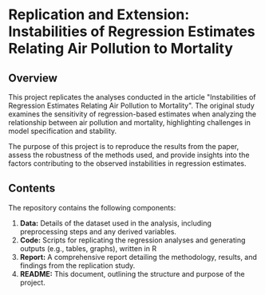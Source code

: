 # Replication and Extension: Instabilities of Regression Estimates Relating Air Pollution to Mortality

## Overview

This project replicates the analyses conducted in the article "Instabilities of Regression Estimates Relating Air Pollution to Mortality". The original study examines the sensitivity of regression-based estimates when analyzing the relationship between air pollution and mortality, highlighting challenges in model specification and stability.

The purpose of this project is to reproduce the results from the paper, assess the robustness of the methods used, and provide insights into the factors contributing to the observed instabilities in regression estimates.

## Contents
The repository contains the following components:

1. **Data:**
   Details of the dataset used in the analysis, including preprocessing steps and any derived variables.
2. **Code:**
    Scripts for replicating the regression analyses and generating outputs (e.g., tables, graphs), written in R
3. **Report:**
   A comprehensive report detailing the methodology, results, and findings from the replication study.
4. **README:** This document, outlining the structure and purpose of the project.
